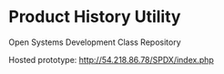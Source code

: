 Product History Utility
=========

Open Systems Development Class Repository

Hosted prototype: http://54.218.86.78/SPDX/index.php
